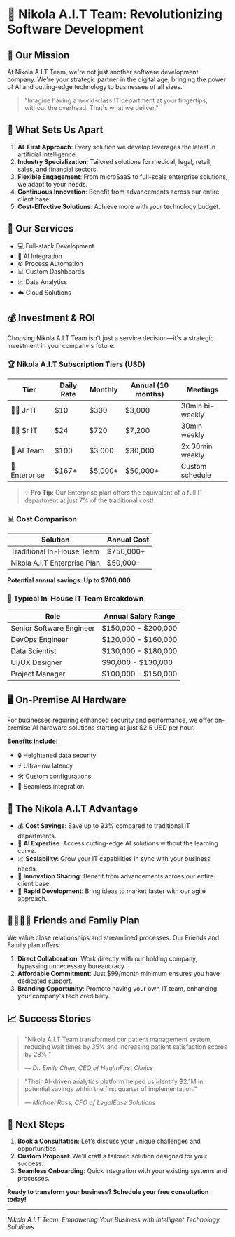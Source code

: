 # 🚀 Nikola A.I.T Team: Revolutionizing Software Development

## 🎯 Our Mission

At Nikola A.I.T Team, we're not just another software development company. We're your strategic partner in the digital age, bringing the power of AI and cutting-edge technology to businesses of all sizes.

> "Imagine having a world-class IT department at your fingertips, without the overhead. That's what we deliver."

## 🌟 What Sets Us Apart

1. **AI-First Approach**: Every solution we develop leverages the latest in artificial intelligence.
2. **Industry Specialization**: Tailored solutions for medical, legal, retail, sales, and financial sectors.
3. **Flexible Engagement**: From microSaaS to full-scale enterprise solutions, we adapt to your needs.
4. **Continuous Innovation**: Benefit from advancements across our entire client base.
5. **Cost-Effective Solutions**: Achieve more with your technology budget.

## 💼 Our Services

- 💻 Full-stack Development
- 🤖 AI Integration
- ⚙️ Process Automation
- 📊 Custom Dashboards
- 📈 Data Analytics
- ☁️ Cloud Solutions

## 💰 Investment & ROI

Choosing Nikola A.I.T Team isn't just a service decision—it's a strategic investment in your company's future.

### 🏆 Nikola A.I.T Subscription Tiers (USD)

| Tier | Daily Rate | Monthly | Annual (10 months) | Meetings |
|------|------------|---------|---------------------|----------|
| 👨‍💻 Jr IT | $10 | $300 | $3,000 | 30min bi-weekly |
| 👩‍💼 Sr IT | $24 | $720 | $7,200 | 30min weekly |
| 🤖 AI Team | $100 | $3,000 | $30,000 | 2x 30min weekly |
| 🏢 Enterprise | $167+ | $5,000+ | $50,000+ | Custom schedule |

> 💡 **Pro Tip**: Our Enterprise plan offers the equivalent of a full IT department at just 7% of the traditional cost!

### 📊 Cost Comparison

| Solution | Annual Cost |
|----------|-------------|
| Traditional In-House Team | $750,000+ |
| Nikola A.I.T Enterprise Plan | $50,000+ |

**Potential annual savings: Up to $700,000**

### 💼 Typical In-House IT Team Breakdown

| Role | Annual Salary Range |
|------|---------------------|
| Senior Software Engineer | $150,000 - $200,000 |
| DevOps Engineer | $120,000 - $160,000 |
| Data Scientist | $130,000 - $180,000 |
| UI/UX Designer | $90,000 - $130,000 |
| Project Manager | $100,000 - $150,000 |


## 🖥️ On-Premise AI Hardware

For businesses requiring enhanced security and performance, we offer on-premise AI hardware solutions starting at just $2.5 USD per hour.

**Benefits include:**
- 🔒 Heightened data security
- ⚡ Ultra-low latency
- 🛠️ Custom configurations
- 🔄 Seamless integration

## 🚀 The Nikola A.I.T Advantage

- 💰 **Cost Savings**: Save up to 93% compared to traditional IT departments.
- 🧠 **AI Expertise**: Access cutting-edge AI solutions without the learning curve.
- 📈 **Scalability**: Grow your IT capabilities in sync with your business needs.
- 🔄 **Innovation Sharing**: Benefit from advancements across our entire client base.
- 🚀 **Rapid Development**: Bring ideas to market faster with our agile approach.

## 👨‍👩‍👧‍👦 Friends and Family Plan

We value close relationships and streamlined processes. Our Friends and Family plan offers:

1. **Direct Collaboration**: Work directly with our holding company, bypassing unnecessary bureaucracy.
2. **Affordable Commitment**: Just $99/month minimum ensures you have dedicated support.
3. **Branding Opportunity**: Promote having your own IT team, enhancing your company's tech credibility.

## 📈 Success Stories

> "Nikola A.I.T Team transformed our patient management system, reducing wait times by 35% and increasing patient satisfaction scores by 28%." 
> 
> *— Dr. Emily Chen, CEO of HealthFirst Clinics*

> "Their AI-driven analytics platform helped us identify $2.1M in potential savings within the first quarter of implementation."
>
> *— Michael Ross, CFO of LegalEase Solutions*

## 🤝 Next Steps

1. **Book a Consultation**: Let's discuss your unique challenges and opportunities.
2. **Custom Proposal**: We'll craft a tailored solution designed for your success.
3. **Seamless Onboarding**: Quick integration with your existing systems and processes.

**Ready to transform your business? Schedule your free consultation today!**

---

*Nikola A.I.T Team: Empowering Your Business with Intelligent Technology Solutions*
